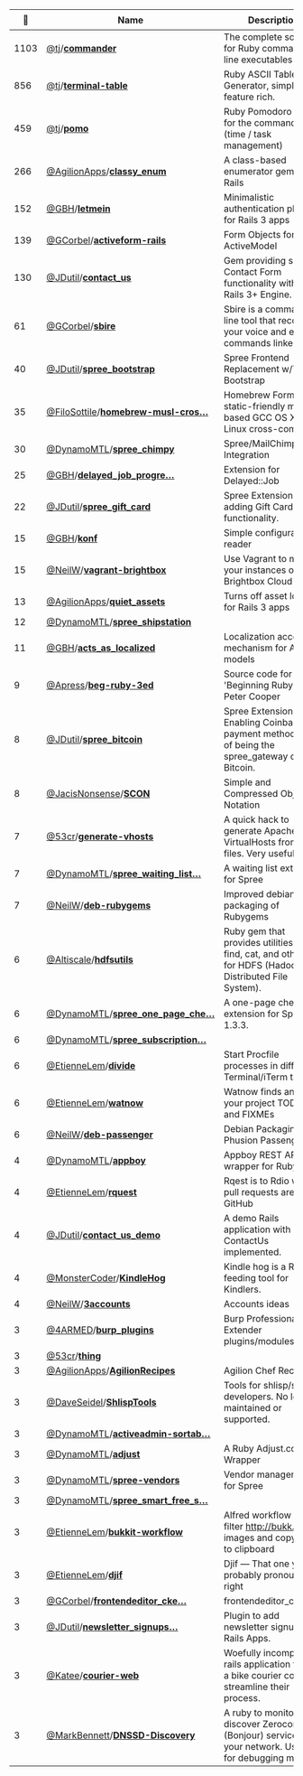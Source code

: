 |:star2: | Name | Description | 🌍|
|---|---|---|---|
|1103|[@tj](https://github.com/tj)/[**commander**](https://github.com/tj/commander)|The complete solution for Ruby command-line executables|[:arrow_upper_right:](http://visionmedia.github.com/commander)|
|856|[@tj](https://github.com/tj)/[**terminal-table**](https://github.com/tj/terminal-table)|Ruby ASCII Table Generator, simple and feature rich.||
|459|[@tj](https://github.com/tj)/[**pomo**](https://github.com/tj/pomo)|Ruby Pomodoro app for the command-line (time / task management) ||
|266|[@AgilionApps](https://github.com/AgilionApps)/[**classy_enum**](https://github.com/AgilionApps/classy_enum)|A class-based enumerator gem for Rails|[:arrow_upper_right:](http://beerlington.com/classy_enum/)|
|152|[@GBH](https://github.com/GBH)/[**letmein**](https://github.com/GBH/letmein)|Minimalistic authentication plugin for Rails 3 apps||
|139|[@GCorbel](https://github.com/GCorbel)/[**activeform-rails**](https://github.com/GCorbel/activeform-rails)|Form Objects for ActiveModel||
|130|[@JDutil](https://github.com/JDutil)/[**contact_us**](https://github.com/JDutil/contact_us)|Gem providing simple Contact Form functionality with a Rails 3+ Engine.|[:arrow_upper_right:](http://contact-us-demo.herokuapp.com)|
|61|[@GCorbel](https://github.com/GCorbel)/[**sbire**](https://github.com/GCorbel/sbire)|Sbire is a command line tool that recognize your voice and execute commands linked||
|40|[@JDutil](https://github.com/JDutil)/[**spree_bootstrap**](https://github.com/JDutil/spree_bootstrap)|Spree Frontend Replacement w/Twitter Bootstrap||
|35|[@FiloSottile](https://github.com/FiloSottile)/[**homebrew-musl-cros…**](https://github.com/FiloSottile/homebrew-musl-cross)|Homebrew Formula for static-friendly musl-based GCC OS X-to-Linux cross-compilers||
|30|[@DynamoMTL](https://github.com/DynamoMTL)/[**spree_chimpy**](https://github.com/DynamoMTL/spree_chimpy)|Spree/MailChimp Integration||
|25|[@GBH](https://github.com/GBH)/[**delayed_job_progre…**](https://github.com/GBH/delayed_job_progress)|Extension for Delayed::Job||
|22|[@JDutil](https://github.com/JDutil)/[**spree_gift_card**](https://github.com/JDutil/spree_gift_card)|Spree Extension adding Gift Card functionality.||
|15|[@GBH](https://github.com/GBH)/[**konf**](https://github.com/GBH/konf)|Simple configuration reader||
|15|[@NeilW](https://github.com/NeilW)/[**vagrant-brightbox**](https://github.com/NeilW/vagrant-brightbox)|Use Vagrant to manage your instances on the Brightbox Cloud||
|13|[@AgilionApps](https://github.com/AgilionApps)/[**quiet_assets**](https://github.com/AgilionApps/quiet_assets)|Turns off asset logging for Rails 3 apps||
|12|[@DynamoMTL](https://github.com/DynamoMTL)/[**spree_shipstation**](https://github.com/DynamoMTL/spree_shipstation)|||
|11|[@GBH](https://github.com/GBH)/[**acts_as_localized**](https://github.com/GBH/acts_as_localized)|Localization accessor mechanism for AR models||
|9|[@Apress](https://github.com/Apress)/[**beg-ruby-3ed**](https://github.com/Apress/beg-ruby-3ed)|Source code for 'Beginning Ruby' by Peter Cooper||
|8|[@JDutil](https://github.com/JDutil)/[**spree_bitcoin**](https://github.com/JDutil/spree_bitcoin)|Spree Extension Enabling Coinbase as payment method. Goal of being the spree_gateway of Bitcoin.||
|8|[@JacisNonsense](https://github.com/JacisNonsense)/[**SCON**](https://github.com/JacisNonsense/SCON)|Simple and Compressed Object Notation||
|7|[@53cr](https://github.com/53cr)/[**generate-vhosts**](https://github.com/53cr/generate-vhosts)|A quick hack to generate Apache VirtualHosts from yaml files. Very useful.|[:arrow_upper_right:](http://53cr.com/blog/2008/08/headache-free-virtualhost-management-with-yaml/)|
|7|[@DynamoMTL](https://github.com/DynamoMTL)/[**spree_waiting_list…**](https://github.com/DynamoMTL/spree_waiting_list)|A waiting list extension for Spree||
|7|[@NeilW](https://github.com/NeilW)/[**deb-rubygems**](https://github.com/NeilW/deb-rubygems)|Improved debian packaging of Rubygems|[:arrow_upper_right:](https://launchpad.net/~ubuntu-ruby)|
|6|[@Altiscale](https://github.com/Altiscale)/[**hdfsutils**](https://github.com/Altiscale/hdfsutils)|Ruby gem that provides utilities (ls, find, cat, and others) for HDFS (Hadoop Distributed File System).||
|6|[@DynamoMTL](https://github.com/DynamoMTL)/[**spree_one_page_che…**](https://github.com/DynamoMTL/spree_one_page_checkout)|A one-page checkout extension for Spree 1.3.3.||
|6|[@DynamoMTL](https://github.com/DynamoMTL)/[**spree_subscription…**](https://github.com/DynamoMTL/spree_subscriptions)|||
|6|[@EtienneLem](https://github.com/EtienneLem)/[**divide**](https://github.com/EtienneLem/divide)|Start Procfile processes in different Terminal/iTerm tabs||
|6|[@EtienneLem](https://github.com/EtienneLem)/[**watnow**](https://github.com/EtienneLem/watnow)|Watnow finds and lists your project TODOs and FIXMEs||
|6|[@NeilW](https://github.com/NeilW)/[**deb-passenger**](https://github.com/NeilW/deb-passenger)|Debian Packaging for Phusion Passenger||
|4|[@DynamoMTL](https://github.com/DynamoMTL)/[**appboy**](https://github.com/DynamoMTL/appboy)|Appboy REST API wrapper for Ruby||
|4|[@EtienneLem](https://github.com/EtienneLem)/[**rquest**](https://github.com/EtienneLem/rquest)|Rqest is to Rdio what pull requests are to GitHub||
|4|[@JDutil](https://github.com/JDutil)/[**contact_us_demo**](https://github.com/JDutil/contact_us_demo)|A demo Rails application with ContactUs implemented.|[:arrow_upper_right:](http://contact-us-demo.herokuapp.com)|
|4|[@MonsterCoder](https://github.com/MonsterCoder)/[**KindleHog**](https://github.com/MonsterCoder/KindleHog)|Kindle hog is a RSS feeding tool for Kindlers.||
|4|[@NeilW](https://github.com/NeilW)/[**3accounts**](https://github.com/NeilW/3accounts)|Accounts ideas|[:arrow_upper_right:](http://3accounts.co.uk)|
|3|[@4ARMED](https://github.com/4ARMED)/[**burp_plugins**](https://github.com/4ARMED/burp_plugins)|Burp Professional Extender plugins/modules||
|3|[@53cr](https://github.com/53cr)/[**thing**](https://github.com/53cr/thing)|||
|3|[@AgilionApps](https://github.com/AgilionApps)/[**AgilionRecipes**](https://github.com/AgilionApps/AgilionRecipes)|Agilion Chef Recipes||
|3|[@DaveSeidel](https://github.com/DaveSeidel)/[**ShlispTools**](https://github.com/DaveSeidel/ShlispTools)|Tools for shlisp/shnth developers. No longer maintained or supported.||
|3|[@DynamoMTL](https://github.com/DynamoMTL)/[**activeadmin-sortab…**](https://github.com/DynamoMTL/activeadmin-sortable)|||
|3|[@DynamoMTL](https://github.com/DynamoMTL)/[**adjust**](https://github.com/DynamoMTL/adjust)|A Ruby Adjust.com API Wrapper ||
|3|[@DynamoMTL](https://github.com/DynamoMTL)/[**spree-vendors**](https://github.com/DynamoMTL/spree-vendors)|Vendor management for Spree||
|3|[@DynamoMTL](https://github.com/DynamoMTL)/[**spree_smart_free_s…**](https://github.com/DynamoMTL/spree_smart_free_shipping)|||
|3|[@EtienneLem](https://github.com/EtienneLem)/[**bukkit-workflow**](https://github.com/EtienneLem/bukkit-workflow)|Alfred workflow to filter http://bukk.it images and copy URL to clipboard||
|3|[@EtienneLem](https://github.com/EtienneLem)/[**djif**](https://github.com/EtienneLem/djif)|Djif — That one you probably pronounce right||
|3|[@GCorbel](https://github.com/GCorbel)/[**frontendeditor_cke…**](https://github.com/GCorbel/frontendeditor_ckeditor)|frontendeditor_ckeditor||
|3|[@JDutil](https://github.com/JDutil)/[**newsletter_signups…**](https://github.com/JDutil/newsletter_signups)|Plugin to add newsletter signups to Rails Apps.||
|3|[@Katee](https://github.com/Katee)/[**courier-web**](https://github.com/Katee/courier-web)|Woefully incomplete rails application to help a bike courier co-op streamline their process.||
|3|[@MarkBennett](https://github.com/MarkBennett)/[**DNSSD-Discovery**](https://github.com/MarkBennett/DNSSD-Discovery)|A ruby to monitor and discover Zeroconf (Bonjour) services on your network.  Useful for debugging mDNS.|[:arrow_upper_right:](http://markbennett.ca)|

